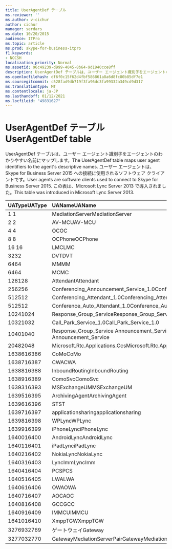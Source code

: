 ```yaml
---
title: UserAgentDef テーブル
ms.reviewer: ''
ms.author: v-cichur
author: cichur
manager: serdars
ms.date: 10/20/2015
audience: ITPro
ms.topic: article
ms.prod: skype-for-business-itpro
f1.keywords:
- NOCSH
localization_priority: Normal
ms.assetid: 96c49239-d999-4045-8b64-9d1940cce8ff
description: UserAgentDef テーブルは、ユーザー エージェント識別子をエージェントのわかりやすい名前にマップします。 ユーザー エージェントは、Skype for Business Server 2015 への接続に使用されるソフトウェア クライアントです。 この表は、Microsoft Lync Server 2013 で導入されました。
ms.openlocfilehash: df6f0c15f62d4fbf586861a8a6d8fc80b85df7e1
ms.sourcegitcommit: c528fad9db719f3fa96dc3fa99332a349cd9d317
ms.translationtype: MT
ms.contentlocale: ja-JP
ms.lasthandoff: 01/12/2021
ms.locfileid: "49831627"
---
```

# <a name="useragentdef-table"></a><span data-ttu-id="4e61e-105">UserAgentDef テーブル</span><span class="sxs-lookup"><span data-stu-id="4e61e-105">UserAgentDef table</span></span>
 
<span data-ttu-id="4e61e-106">UserAgentDef テーブルは、ユーザー エージェント識別子をエージェントのわかりやすい名前にマップします。</span><span class="sxs-lookup"><span data-stu-id="4e61e-106">The UserAgentDef table maps user agent identifiers to the agent's descriptive names.</span></span> <span data-ttu-id="4e61e-107">ユーザー エージェントは、Skype for Business Server 2015 への接続に使用されるソフトウェア クライアントです。</span><span class="sxs-lookup"><span data-stu-id="4e61e-107">User agents are software clients used to connect to Skype for Business Server 2015.</span></span> <span data-ttu-id="4e61e-108">この表は、Microsoft Lync Server 2013 で導入されました。</span><span class="sxs-lookup"><span data-stu-id="4e61e-108">This table was introduced in Microsoft Lync Server 2013.</span></span>
  
|<span data-ttu-id="4e61e-109">**UAType**</span><span class="sxs-lookup"><span data-stu-id="4e61e-109">**UAType**</span></span>|<span data-ttu-id="4e61e-110">**UAName**</span><span class="sxs-lookup"><span data-stu-id="4e61e-110">**UAName**</span></span>|<span data-ttu-id="4e61e-111">**UACategory**</span><span class="sxs-lookup"><span data-stu-id="4e61e-111">**UACategory**</span></span>|
|:-----|:-----|:-----|
|<span data-ttu-id="4e61e-112">1 </span><span class="sxs-lookup"><span data-stu-id="4e61e-112">1</span></span>  <br/> |<span data-ttu-id="4e61e-113">MediationServer</span><span class="sxs-lookup"><span data-stu-id="4e61e-113">MediationServer</span></span>  <br/> |<span data-ttu-id="4e61e-114">MediationServer</span><span class="sxs-lookup"><span data-stu-id="4e61e-114">MediationServer</span></span>  <br/> |
|<span data-ttu-id="4e61e-115">2 </span><span class="sxs-lookup"><span data-stu-id="4e61e-115">2</span></span>  <br/> |<span data-ttu-id="4e61e-116">AV-MCU</span><span class="sxs-lookup"><span data-stu-id="4e61e-116">AV-MCU</span></span>  <br/> |<span data-ttu-id="4e61e-117">AV-MCU</span><span class="sxs-lookup"><span data-stu-id="4e61e-117">AV-MCU</span></span>  <br/> |
|<span data-ttu-id="4e61e-118">4 </span><span class="sxs-lookup"><span data-stu-id="4e61e-118">4</span></span>  <br/> |<span data-ttu-id="4e61e-119">OC</span><span class="sxs-lookup"><span data-stu-id="4e61e-119">OC</span></span>  <br/> |<span data-ttu-id="4e61e-120">OC</span><span class="sxs-lookup"><span data-stu-id="4e61e-120">OC</span></span>  <br/> |
|<span data-ttu-id="4e61e-121">8 </span><span class="sxs-lookup"><span data-stu-id="4e61e-121">8</span></span>  <br/> |<span data-ttu-id="4e61e-122">OCPhone</span><span class="sxs-lookup"><span data-stu-id="4e61e-122">OCPhone</span></span>  <br/> |<span data-ttu-id="4e61e-123">OCPhone</span><span class="sxs-lookup"><span data-stu-id="4e61e-123">OCPhone</span></span>  <br/> |
|<span data-ttu-id="4e61e-124">16 </span><span class="sxs-lookup"><span data-stu-id="4e61e-124">16</span></span>  <br/> |<span data-ttu-id="4e61e-125">LMC</span><span class="sxs-lookup"><span data-stu-id="4e61e-125">LMC</span></span>  <br/> |<span data-ttu-id="4e61e-126">LMC</span><span class="sxs-lookup"><span data-stu-id="4e61e-126">LMC</span></span>  <br/> |
|<span data-ttu-id="4e61e-127">32</span><span class="sxs-lookup"><span data-stu-id="4e61e-127">32</span></span>  <br/> |<span data-ttu-id="4e61e-128">DVT</span><span class="sxs-lookup"><span data-stu-id="4e61e-128">DVT</span></span>  <br/> |<span data-ttu-id="4e61e-129">DVT</span><span class="sxs-lookup"><span data-stu-id="4e61e-129">DVT</span></span>  <br/> |
|<span data-ttu-id="4e61e-130">64</span><span class="sxs-lookup"><span data-stu-id="4e61e-130">64</span></span>  <br/> |<span data-ttu-id="4e61e-131">MM</span><span class="sxs-lookup"><span data-stu-id="4e61e-131">MM</span></span>  <br/> |<span data-ttu-id="4e61e-132">MM</span><span class="sxs-lookup"><span data-stu-id="4e61e-132">MM</span></span>  <br/> |
|<span data-ttu-id="4e61e-133">64</span><span class="sxs-lookup"><span data-stu-id="4e61e-133">64</span></span>  <br/> |<span data-ttu-id="4e61e-134">MC</span><span class="sxs-lookup"><span data-stu-id="4e61e-134">MC</span></span>  <br/> |<span data-ttu-id="4e61e-135">MM</span><span class="sxs-lookup"><span data-stu-id="4e61e-135">MM</span></span>  <br/> |
|<span data-ttu-id="4e61e-136">128</span><span class="sxs-lookup"><span data-stu-id="4e61e-136">128</span></span>  <br/> |<span data-ttu-id="4e61e-137">Attendant</span><span class="sxs-lookup"><span data-stu-id="4e61e-137">Attendant</span></span>  <br/> |<span data-ttu-id="4e61e-138">Attendant</span><span class="sxs-lookup"><span data-stu-id="4e61e-138">Attendant</span></span>  <br/> |
|<span data-ttu-id="4e61e-139">256</span><span class="sxs-lookup"><span data-stu-id="4e61e-139">256</span></span>  <br/> |<span data-ttu-id="4e61e-140">Conferencing_Announcement_Service_1.0</span><span class="sxs-lookup"><span data-stu-id="4e61e-140">Conferencing_Announcement_Service_1.0</span></span>  <br/> |<span data-ttu-id="4e61e-141">CAS</span><span class="sxs-lookup"><span data-stu-id="4e61e-141">CAS</span></span>  <br/> |
|<span data-ttu-id="4e61e-142">512</span><span class="sxs-lookup"><span data-stu-id="4e61e-142">512</span></span>  <br/> |<span data-ttu-id="4e61e-143">Conferencing_Attendant_1.0</span><span class="sxs-lookup"><span data-stu-id="4e61e-143">Conferencing_Attendant_1.0</span></span>  <br/> |<span data-ttu-id="4e61e-144">CAA</span><span class="sxs-lookup"><span data-stu-id="4e61e-144">CAA</span></span>  <br/> |
|<span data-ttu-id="4e61e-145">512</span><span class="sxs-lookup"><span data-stu-id="4e61e-145">512</span></span>  <br/> |<span data-ttu-id="4e61e-146">Conference_Auto_Attendant_1.0</span><span class="sxs-lookup"><span data-stu-id="4e61e-146">Conference_Auto_Attendant_1.0</span></span>  <br/> |<span data-ttu-id="4e61e-147">CAA</span><span class="sxs-lookup"><span data-stu-id="4e61e-147">CAA</span></span>  <br/> |
|<span data-ttu-id="4e61e-148">1024</span><span class="sxs-lookup"><span data-stu-id="4e61e-148">1024</span></span>  <br/> |<span data-ttu-id="4e61e-149">Response_Group_Service</span><span class="sxs-lookup"><span data-stu-id="4e61e-149">Response_Group_Service</span></span>  <br/> |<span data-ttu-id="4e61e-150">RGS</span><span class="sxs-lookup"><span data-stu-id="4e61e-150">RGS</span></span>  <br/> |
|<span data-ttu-id="4e61e-151">1032</span><span class="sxs-lookup"><span data-stu-id="4e61e-151">1032</span></span>  <br/> |<span data-ttu-id="4e61e-152">Call_Park_Service_1.0</span><span class="sxs-lookup"><span data-stu-id="4e61e-152">Call_Park_Service_1.0</span></span>  <br/> |<span data-ttu-id="4e61e-153">CPS</span><span class="sxs-lookup"><span data-stu-id="4e61e-153">CPS</span></span>  <br/> |
|<span data-ttu-id="4e61e-154">1040</span><span class="sxs-lookup"><span data-stu-id="4e61e-154">1040</span></span>  <br/> |<span data-ttu-id="4e61e-155">Response_Group_Service Announcement_Service</span><span class="sxs-lookup"><span data-stu-id="4e61e-155">Response_Group_Service Announcement_Service</span></span>  <br/> |<span data-ttu-id="4e61e-156">AS</span><span class="sxs-lookup"><span data-stu-id="4e61e-156">AS</span></span>  <br/> |
|<span data-ttu-id="4e61e-157">2048</span><span class="sxs-lookup"><span data-stu-id="4e61e-157">2048</span></span>  <br/> |<span data-ttu-id="4e61e-158">Microsoft.Rtc.Applications.Ccs</span><span class="sxs-lookup"><span data-stu-id="4e61e-158">Microsoft.Rtc.Applications.Ccs</span></span>  <br/> |<span data-ttu-id="4e61e-159">CCS</span><span class="sxs-lookup"><span data-stu-id="4e61e-159">CCS</span></span>  <br/> |
|<span data-ttu-id="4e61e-160">16386</span><span class="sxs-lookup"><span data-stu-id="4e61e-160">16386</span></span>  <br/> |<span data-ttu-id="4e61e-161">CoMo</span><span class="sxs-lookup"><span data-stu-id="4e61e-161">CoMo</span></span>  <br/> |<span data-ttu-id="4e61e-162">CoMo</span><span class="sxs-lookup"><span data-stu-id="4e61e-162">CoMo</span></span>  <br/> |
|<span data-ttu-id="4e61e-163">16387</span><span class="sxs-lookup"><span data-stu-id="4e61e-163">16387</span></span>  <br/> |<span data-ttu-id="4e61e-164">CWA</span><span class="sxs-lookup"><span data-stu-id="4e61e-164">CWA</span></span>  <br/> |<span data-ttu-id="4e61e-165">CWA</span><span class="sxs-lookup"><span data-stu-id="4e61e-165">CWA</span></span>  <br/> |
|<span data-ttu-id="4e61e-166">16388</span><span class="sxs-lookup"><span data-stu-id="4e61e-166">16388</span></span>  <br/> |<span data-ttu-id="4e61e-167">InboundRouting</span><span class="sxs-lookup"><span data-stu-id="4e61e-167">InboundRouting</span></span>  <br/> |<span data-ttu-id="4e61e-168">InboundRouting</span><span class="sxs-lookup"><span data-stu-id="4e61e-168">InboundRouting</span></span>  <br/> |
|<span data-ttu-id="4e61e-169">16389</span><span class="sxs-lookup"><span data-stu-id="4e61e-169">16389</span></span>  <br/> |<span data-ttu-id="4e61e-170">ComoSvc</span><span class="sxs-lookup"><span data-stu-id="4e61e-170">ComoSvc</span></span>  <br/> |<span data-ttu-id="4e61e-171">ComoSvc</span><span class="sxs-lookup"><span data-stu-id="4e61e-171">ComoSvc</span></span>  <br/> |
|<span data-ttu-id="4e61e-172">16393</span><span class="sxs-lookup"><span data-stu-id="4e61e-172">16393</span></span>  <br/> |<span data-ttu-id="4e61e-173">MSExchangeUM</span><span class="sxs-lookup"><span data-stu-id="4e61e-173">MSExchangeUM</span></span>  <br/> |<span data-ttu-id="4e61e-174">ExUM</span><span class="sxs-lookup"><span data-stu-id="4e61e-174">ExUM</span></span>  <br/> |
|<span data-ttu-id="4e61e-175">16395</span><span class="sxs-lookup"><span data-stu-id="4e61e-175">16395</span></span>  <br/> |<span data-ttu-id="4e61e-176">ArchivingAgent</span><span class="sxs-lookup"><span data-stu-id="4e61e-176">ArchivingAgent</span></span>  <br/> |<span data-ttu-id="4e61e-177">ARCHAGENT</span><span class="sxs-lookup"><span data-stu-id="4e61e-177">ARCHAGENT</span></span>  <br/> |
|<span data-ttu-id="4e61e-178">16396</span><span class="sxs-lookup"><span data-stu-id="4e61e-178">16396</span></span>  <br/> |<span data-ttu-id="4e61e-179">ST</span><span class="sxs-lookup"><span data-stu-id="4e61e-179">ST</span></span>  <br/> |<span data-ttu-id="4e61e-180">ST</span><span class="sxs-lookup"><span data-stu-id="4e61e-180">ST</span></span>  <br/> |
|<span data-ttu-id="4e61e-181">16397</span><span class="sxs-lookup"><span data-stu-id="4e61e-181">16397</span></span>  <br/> |<span data-ttu-id="4e61e-182">applicationsharing</span><span class="sxs-lookup"><span data-stu-id="4e61e-182">applicationsharing</span></span>  <br/> |<span data-ttu-id="4e61e-183">ASMCU</span><span class="sxs-lookup"><span data-stu-id="4e61e-183">ASMCU</span></span>  <br/> |
|<span data-ttu-id="4e61e-184">16398</span><span class="sxs-lookup"><span data-stu-id="4e61e-184">16398</span></span>  <br/> |<span data-ttu-id="4e61e-185">WPLync</span><span class="sxs-lookup"><span data-stu-id="4e61e-185">WPLync</span></span>  <br/> |<span data-ttu-id="4e61e-186">WPLync</span><span class="sxs-lookup"><span data-stu-id="4e61e-186">WPLync</span></span>  <br/> |
|<span data-ttu-id="4e61e-187">16399</span><span class="sxs-lookup"><span data-stu-id="4e61e-187">16399</span></span>  <br/> |<span data-ttu-id="4e61e-188">iPhoneLync</span><span class="sxs-lookup"><span data-stu-id="4e61e-188">iPhoneLync</span></span>  <br/> |<span data-ttu-id="4e61e-189">iPhoneLync</span><span class="sxs-lookup"><span data-stu-id="4e61e-189">iPhoneLync</span></span>  <br/> |
|<span data-ttu-id="4e61e-190">16400</span><span class="sxs-lookup"><span data-stu-id="4e61e-190">16400</span></span>  <br/> |<span data-ttu-id="4e61e-191">AndroidLync</span><span class="sxs-lookup"><span data-stu-id="4e61e-191">AndroidLync</span></span>  <br/> |<span data-ttu-id="4e61e-192">AndroidLync</span><span class="sxs-lookup"><span data-stu-id="4e61e-192">AndroidLync</span></span>  <br/> |
|<span data-ttu-id="4e61e-193">16401</span><span class="sxs-lookup"><span data-stu-id="4e61e-193">16401</span></span>  <br/> |<span data-ttu-id="4e61e-194">iPadLync</span><span class="sxs-lookup"><span data-stu-id="4e61e-194">iPadLync</span></span>  <br/> |<span data-ttu-id="4e61e-195">iPadLync</span><span class="sxs-lookup"><span data-stu-id="4e61e-195">iPadLync</span></span>  <br/> |
|<span data-ttu-id="4e61e-196">16402</span><span class="sxs-lookup"><span data-stu-id="4e61e-196">16402</span></span>  <br/> |<span data-ttu-id="4e61e-197">NokiaLync</span><span class="sxs-lookup"><span data-stu-id="4e61e-197">NokiaLync</span></span>  <br/> |<span data-ttu-id="4e61e-198">NokiaLync</span><span class="sxs-lookup"><span data-stu-id="4e61e-198">NokiaLync</span></span>  <br/> |
|<span data-ttu-id="4e61e-199">16403</span><span class="sxs-lookup"><span data-stu-id="4e61e-199">16403</span></span>  <br/> |<span data-ttu-id="4e61e-200">LyncImm</span><span class="sxs-lookup"><span data-stu-id="4e61e-200">LyncImm</span></span>  <br/> |<span data-ttu-id="4e61e-201">LyncImm</span><span class="sxs-lookup"><span data-stu-id="4e61e-201">LyncImm</span></span>  <br/> |
|<span data-ttu-id="4e61e-202">16404</span><span class="sxs-lookup"><span data-stu-id="4e61e-202">16404</span></span>  <br/> |<span data-ttu-id="4e61e-203">PCS</span><span class="sxs-lookup"><span data-stu-id="4e61e-203">PCS</span></span>  <br/> |<span data-ttu-id="4e61e-204">PCS</span><span class="sxs-lookup"><span data-stu-id="4e61e-204">PCS</span></span>  <br/> |
|<span data-ttu-id="4e61e-205">16405</span><span class="sxs-lookup"><span data-stu-id="4e61e-205">16405</span></span>  <br/> |<span data-ttu-id="4e61e-206">LWA</span><span class="sxs-lookup"><span data-stu-id="4e61e-206">LWA</span></span>  <br/> |<span data-ttu-id="4e61e-207">LWA</span><span class="sxs-lookup"><span data-stu-id="4e61e-207">LWA</span></span>  <br/> |
|<span data-ttu-id="4e61e-208">16406</span><span class="sxs-lookup"><span data-stu-id="4e61e-208">16406</span></span>  <br/> |<span data-ttu-id="4e61e-209">OWA</span><span class="sxs-lookup"><span data-stu-id="4e61e-209">OWA</span></span>  <br/> |<span data-ttu-id="4e61e-210">OWA</span><span class="sxs-lookup"><span data-stu-id="4e61e-210">OWA</span></span>  <br/> |
|<span data-ttu-id="4e61e-211">16407</span><span class="sxs-lookup"><span data-stu-id="4e61e-211">16407</span></span>  <br/> |<span data-ttu-id="4e61e-212">AOC</span><span class="sxs-lookup"><span data-stu-id="4e61e-212">AOC</span></span>  <br/> |<span data-ttu-id="4e61e-213">AOC</span><span class="sxs-lookup"><span data-stu-id="4e61e-213">AOC</span></span>  <br/> |
|<span data-ttu-id="4e61e-214">16408</span><span class="sxs-lookup"><span data-stu-id="4e61e-214">16408</span></span>  <br/> |<span data-ttu-id="4e61e-215">GCC</span><span class="sxs-lookup"><span data-stu-id="4e61e-215">GCC</span></span>  <br/> |<span data-ttu-id="4e61e-216">GCC</span><span class="sxs-lookup"><span data-stu-id="4e61e-216">GCC</span></span>  <br/> |
|<span data-ttu-id="4e61e-217">16409</span><span class="sxs-lookup"><span data-stu-id="4e61e-217">16409</span></span>  <br/> |<span data-ttu-id="4e61e-218">IMMCU</span><span class="sxs-lookup"><span data-stu-id="4e61e-218">IMMCU</span></span>  <br/> |<span data-ttu-id="4e61e-219">IMMCU</span><span class="sxs-lookup"><span data-stu-id="4e61e-219">IMMCU</span></span>  <br/> |
|<span data-ttu-id="4e61e-220">16410</span><span class="sxs-lookup"><span data-stu-id="4e61e-220">16410</span></span>  <br/> |<span data-ttu-id="4e61e-221">XmppTGW</span><span class="sxs-lookup"><span data-stu-id="4e61e-221">XmppTGW</span></span>  <br/> |<span data-ttu-id="4e61e-222">XmppGateway</span><span class="sxs-lookup"><span data-stu-id="4e61e-222">XmppGateway</span></span>  <br/> |
|<span data-ttu-id="4e61e-223">32769</span><span class="sxs-lookup"><span data-stu-id="4e61e-223">32769</span></span>  <br/> |<span data-ttu-id="4e61e-224">ゲートウェイ</span><span class="sxs-lookup"><span data-stu-id="4e61e-224">Gateway</span></span>  <br/> |<span data-ttu-id="4e61e-225">ゲートウェイ</span><span class="sxs-lookup"><span data-stu-id="4e61e-225">Gateway</span></span>  <br/> |
|<span data-ttu-id="4e61e-226">32770</span><span class="sxs-lookup"><span data-stu-id="4e61e-226">32770</span></span>  <br/> |<span data-ttu-id="4e61e-227">GatewayMediationServerPair</span><span class="sxs-lookup"><span data-stu-id="4e61e-227">GatewayMediationServerPair</span></span>  <br/> |<span data-ttu-id="4e61e-228">GatewayMediationServerPair</span><span class="sxs-lookup"><span data-stu-id="4e61e-228">GatewayMediationServerPair</span></span>  <br/> |
   

